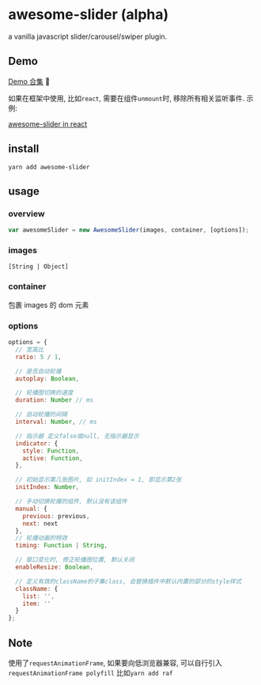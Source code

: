 # awesome-slider (alpha)

a vanilla javascript slider/carousel/swiper plugin.

## Demo

[Demo 合集](https://metxnbr.github.io/awesome-slider/demo/) 🚀

如果在框架中使用, 比如`react`, 需要在组件`unmount`时, 移除所有相关监听事件. 示例:

[awesome-slider in react](https://codesandbox.io/embed/reactawesomeslider-wtbjc)

## install

`yarn add awesome-slider`

## usage

### overview

```js
var awesomeSlider = new AwesomeSlider(images, container, [options]);
```

### images

`[String | Object]`

### container

包裹 images 的 dom 元素

### options

```js
options = {
  // 宽高比
  ratio: 5 / 1,

  // 是否自动轮播
  autoplay: Boolean,

  // 轮播图切换的速度
  duration: Number // ms

  // 自动轮播的间隔
  interval: Number, // ms

  // 指示器 定义false或null, 无指示器显示
  indicator: {
    style: Function,
    active: Function,
  },

  // 初始显示第几张图片, 如 initIndex = 1, 即显示第2张
  initIndex: Number,

  // 手动切换轮播的组件, 默认没有该组件
  manual: {
    previous: previous,
    next: next
  },
  // 轮播动画的特效
  timing: Function | String,

  // 窗口变化时, 修正轮播图位置, 默认关闭
  enableResize: Boolean,

  // 定义有效的className的子集class, 会替换插件中默认内置的部分的style样式
  className: {
    list: '',
    item: ''
  }
};
```

## Note

使用了`requestAnimationFrame`, 如果要向低浏览器兼容, 可以自行引入`requestAnimationFrame polyfill` 比如`yarn add raf`
